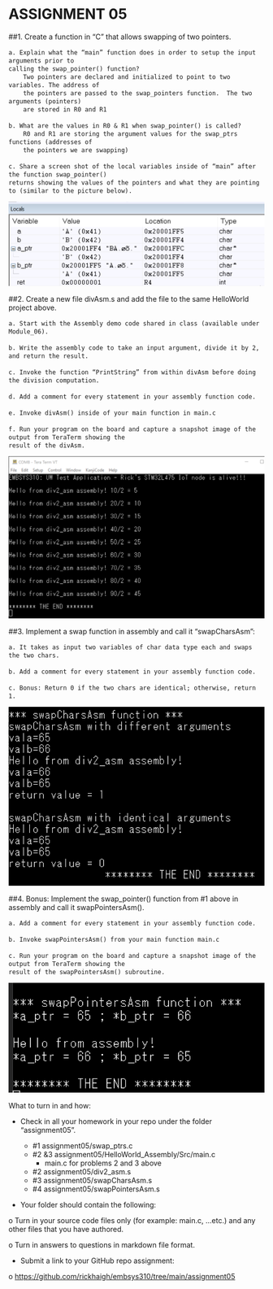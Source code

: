 # ASSIGNMENT 05

##1. Create a function in “C” that allows swapping of two pointers.

    a. Explain what the “main” function does in order to setup the input arguments prior to 
    calling the swap_pointer() function?
        Two pointers are declared and initialized to point to two variables. The address of 
        the pointers are passed to the swap_pointers function.  The two arguments (pointers) 
        are stored in R0 and R1
        
    b. What are the values in R0 & R1 when swap_pointer() is called?
        R0 and R1 are storing the argument values for the swap_ptrs functions (addresses of 
        the pointers we are swapping)

    c. Share a screen shot of the local variables inside of “main” after the function swap_pointer() 
    returns showing the values of the pointers and what they are pointing to (similar to the picture below).
![](swap_pointers.png)

##2. Create a new file divAsm.s and add the file to the same HelloWorld project above.

    a. Start with the Assembly demo code shared in class (available under Module_06).

    b. Write the assembly code to take an input argument, divide it by 2, and return the result.

    c. Invoke the function “PrintString” from within divAsm before doing the division computation.

    d. Add a comment for every statement in your assembly function code.

    e. Invoke divAsm() inside of your main function in main.c

    f. Run your program on the board and capture a snapshot image of the output from TeraTerm showing the 
    result of the divAsm.
![](div2_asm_tt_out.png)

##3. Implement a swap function in assembly and call it “swapCharsAsm”:

    a. It takes as input two variables of char data type each and swaps the two chars.

    b. Add a comment for every statement in your assembly function code.

    c. Bonus: Return 0 if the two chars are identical; otherwise, return 1.
![](swapCharsAsm.png)

##4. Bonus: Implement the swap_pointer() function from #1 above in assembly and call it swapPointersAsm().

    a. Add a comment for every statement in your assembly function code.

    b. Invoke swapPointersAsm() from your main function main.c

    c. Run your program on the board and capture a snapshot image of the output from TeraTerm showing the 
    result of the swapPointersAsm() subroutine.
![](swapPointersAsm_tt_output.png)

What to turn in and how:

- Check in all your homework in your repo under the folder “assignment05”.
  - #1 assignment05/swap_ptrs.c
  - #2 &3 assignment05/HelloWorld_Assembly/Src/main.c
    - main.c for problems 2 and 3 above
  - #2 assignment05/div2_asm.s
  - #3 assignment05/swapCharsAsm.s
  - #4 assignment05/swapPointersAsm.s

- Your folder should contain the following:

o Turn in your source code files only (for example: main.c, …etc.) and any other files that you have authored.

o Turn in answers to questions in markdown file format.

- Submit a link to your GitHub repo assignment:

o https://github.com/rickhaigh/embsys310/tree/main/assignment05
